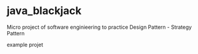 # java_blackjack
Micro project of software enginieering to practice Design Pattern - Strategy Pattern

example projet
